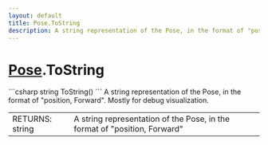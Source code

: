 ```yaml
---
layout: default
title: Pose.ToString
description: A string representation of the Pose, in the format of "position, Forward". Mostly for debug visualization.
---
```

# [Pose]({{site.url}}/Pages/StereoKit/Pose.html).ToString

<div class='signature' markdown='1'>
```csharp
string ToString()
```
A string representation of the Pose, in the format of
"position, Forward". Mostly for debug visualization.
</div>

|  |  |
|--|--|
|RETURNS: string|A string representation of the Pose, in the format of "position, Forward"|





